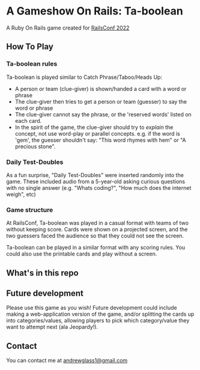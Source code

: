 # A Gameshow On Rails: Ta-boolean
A Ruby On Rails game created for [RailsConf 2022](https://railsconf.org/program/sessions#session-1304)


## How To Play
### Ta-boolean rules
Ta-boolean is played similar to Catch Phrase/Taboo/Heads Up:
- A person or team (clue-giver) is shown/handed a card with a word or phrase
- The clue-giver then tries to get a person or team (guesser) to say the word or phrase
- The clue-giver cannot say the phrase, or the 'reserved words' listed on each card.
- In the spirit of the game, the clue-giver should try to *explain* the concept, not use word-play or parallel concepts. e.g. if the word is 'gem', the guesser shouldn't say: "This word rhymes with hem" or "A precious stone".

### Daily Test-Doubles
As a fun surprise, "Daily Test-Doubles" were inserted randomly into the game. These included audio from a 5-year-old asking curious questions with no single answer (e.g. "Whats coding?", "How much does the internet weigh", etc)


### Game structure
At RailsConf, Ta-boolean was played in a casual format with teams of two without keeping score. Cards were shown on a projected screen, and the two guessers faced the audience so that they could not see the screen.

Ta-boolean can be played in a similar format with any scoring rules. You could also use the printable cards and play without a screen.

## What's in this repo



## Future development
Please use this game as you wish! Future development could include making a web-application version of the game, and/or splitting the cards up into categories/values, allowing players to pick which category/value they want to attempt next (ala Jeopardy!). 

## Contact
You can contact me at [andrewglass1@gmail.com](mailto:andrewglass1@gmail.com)


